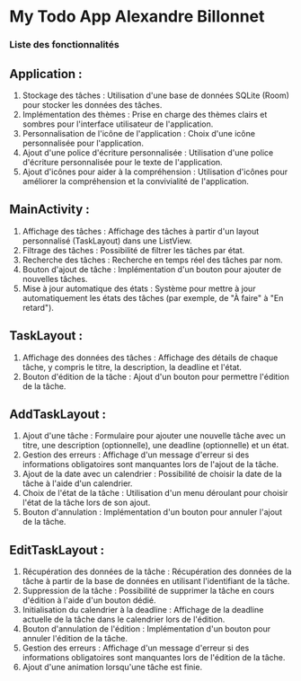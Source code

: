 # My Todo App Alexandre Billonnet
### Liste des fonctionnalités
## Application :
1.	Stockage des tâches : Utilisation d'une base de données SQLite (Room) pour stocker les données des tâches.
2.	Implémentation des thèmes : Prise en charge des thèmes clairs et sombres pour l'interface utilisateur de l'application.
3.	Personnalisation de l'icône de l'application : Choix d'une icône personnalisée pour l'application.
4.	Ajout d'une police d'écriture personnalisée : Utilisation d'une police d'écriture personnalisée pour le texte de l'application.
5.	Ajout d'icônes pour aider à la compréhension : Utilisation d'icônes pour améliorer la compréhension et la convivialité de l'application.
## MainActivity :
1.	Affichage des tâches : Affichage des tâches à partir d'un layout personnalisé (TaskLayout) dans une ListView.
2.	Filtrage des tâches : Possibilité de filtrer les tâches par état.
3.	Recherche des tâches : Recherche en temps réel des tâches par nom.
4.	Bouton d'ajout de tâche : Implémentation d'un bouton pour ajouter de nouvelles tâches.
5.	Mise à jour automatique des états : Système pour mettre à jour automatiquement les états des tâches (par exemple, de "À faire" à "En retard").
## TaskLayout :
1.	Affichage des données des tâches : Affichage des détails de chaque tâche, y compris le titre, la description, la deadline et l'état.
2.	Bouton d'édition de la tâche : Ajout d'un bouton pour permettre l'édition de la tâche.
## AddTaskLayout :
1.	Ajout d'une tâche : Formulaire pour ajouter une nouvelle tâche avec un titre, une description (optionnelle), une deadline (optionnelle) et un état.
2.	Gestion des erreurs : Affichage d'un message d'erreur si des informations obligatoires sont manquantes lors de l'ajout de la tâche.
3.	Ajout de la date avec un calendrier : Possibilité de choisir la date de la tâche à l'aide d'un calendrier.
4.	Choix de l'état de la tâche : Utilisation d'un menu déroulant pour choisir l'état de la tâche lors de son ajout.
5.	Bouton d'annulation : Implémentation d'un bouton pour annuler l'ajout de la tâche.
## EditTaskLayout :
1.	Récupération des données de la tâche : Récupération des données de la tâche à partir de la base de données en utilisant l'identifiant de la tâche.
2.	Suppression de la tâche : Possibilité de supprimer la tâche en cours d'édition à l'aide d'un bouton dédié.
3.	Initialisation du calendrier à la deadline : Affichage de la deadline actuelle de la tâche dans le calendrier lors de l'édition.
4.	Bouton d'annulation de l'édition : Implémentation d'un bouton pour annuler l'édition de la tâche.
5.	Gestion des erreurs : Affichage d'un message d'erreur si des informations obligatoires sont manquantes lors de l'édition de la tâche.
6.	Ajout d'une animation lorsqu'une tâche est finie.
